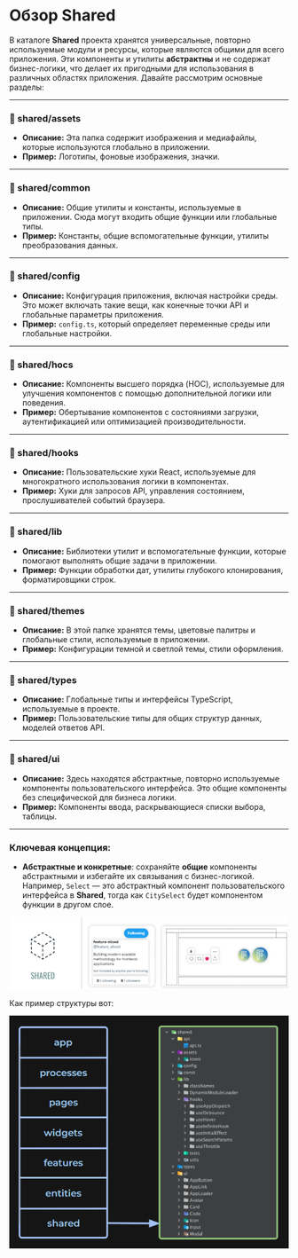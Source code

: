 # **Обзор Shared**

В каталоге **Shared** проекта хранятся универсальные, повторно используемые модули и ресурсы, которые являются общими для всего приложения. Эти компоненты и утилиты **абстрактны** и не содержат бизнес-логики, что делает их пригодными для использования в различных областях приложения. Давайте рассмотрим основные разделы:

---

### **📁 shared/assets**
- **Описание:** Эта папка содержит изображения и медиафайлы, которые используются глобально в приложении.
- **Пример:** Логотипы, фоновые изображения, значки.

---

### **📁 shared/common**
- **Описание:** Общие утилиты и константы, используемые в приложении. Сюда могут входить общие функции или глобальные типы.
- **Пример:** Константы, общие вспомогательные функции, утилиты преобразования данных.

---

### **📁 shared/config**
- **Описание:** Конфигурация приложения, включая настройки среды. Это может включать такие вещи, как конечные точки API и глобальные параметры приложения.
- **Пример:** `config.ts`, который определяет переменные среды или глобальные настройки.

---

### **📁 shared/hocs**
- **Описание:** Компоненты высшего порядка (HOC), используемые для улучшения компонентов с помощью дополнительной логики или поведения.
- **Пример:** Обертывание компонентов с состояниями загрузки, аутентификацией или оптимизацией производительности.

---

### **📁 shared/hooks**
- **Описание:** Пользовательские хуки React, используемые для многократного использования логики в компонентах.
- **Пример:** Хуки для запросов API, управления состоянием, прослушивателей событий браузера.

---

### **📁 shared/lib**
- **Описание:** Библиотеки утилит и вспомогательные функции, которые помогают выполнять общие задачи в приложении.
- **Пример:** Функции обработки дат, утилиты глубокого клонирования, форматировщики строк.

---

### **📁 shared/themes**
- **Описание:** В этой папке хранятся темы, цветовые палитры и глобальные стили, используемые в приложении.
- **Пример:** Конфигурации темной и светлой темы, стили оформления.

---

### **📁 shared/types**
- **Описание:** Глобальные типы и интерфейсы TypeScript, используемые в проекте.
- **Пример:** Пользовательские типы для общих структур данных, моделей ответов API.

---

### **📁 shared/ui**
- **Описание:** Здесь находятся абстрактные, повторно используемые компоненты пользовательского интерфейса. Это общие компоненты без специфической для бизнеса логики.
- **Пример:** Компоненты ввода, раскрывающиеся списки выбора, таблицы.

---

### **Ключевая концепция:**
- **Абстрактные и конкретные**: сохраняйте **общие** компоненты абстрактными и избегайте их связывания с бизнес-логикой. Например, `Select` — это абстрактный компонент пользовательского интерфейса в **Shared**, тогда как `CitySelect` будет компонентом функции в другом слое.

![Business Entities](./assets/docs/diagram1.png)

Как пример структуры вот:

![Business Entities](./assets/docs/example.png)
